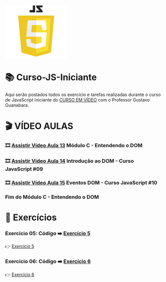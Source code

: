 ![image](https://github.com/leosviana/Curso-JS/blob/main/extras/imagem-js.png)

# :books: Curso-JS-Iniciante

Aqui serão postados todos os exercício e tarefas realizadas durante o curso de JavaScript iniciante do [CURSO EM VÍDEO](https://www.youtube.com/watch?v=1-w1RfGIov4&list=PLHz_AreHm4dlsK3Nr9GVvXCbpQyHQl1o1) com o Professor Gustavo Guanabara.

# :clapper: VÍDEO AULAS
### :film_strip: [Assistir Vídeo Aula 13](https://www.youtube.com/watch?v=H80nCKs9c2k&list=PLHz_AreHm4dlsK3Nr9GVvXCbpQyHQl1o1&index=13) Módulo C - Entendendo o DOM<br>
### :film_strip: [Assistir Vídeo Aula 14](https://www.youtube.com/watch?v=WWZX8RWLxIk&list=PLHz_AreHm4dlsK3Nr9GVvXCbpQyHQl1o1&index=14) Introdução ao DOM - Curso JavaScript #09<br>
### :film_strip: [Assistir Vídeo Aula 15](https://www.youtube.com/watch?v=wWnBB-mZIvY&list=PLHz_AreHm4dlsK3Nr9GVvXCbpQyHQl1o1&index=15) Eventos DOM - Curso JavaScript #10<br><br>Fim do Módulo C - Entendendo o DOM<br>

# :scroll: Exercícios
### Exercício 05: Código :arrow_right: [Exercício 5](https://github.com/leosviana/Curso-JS/blob/main/Modulo%20C/exercicios/aula09/ex005.html)<br> 
:point_right: [Exercício 5](https://leosviana.github.io/Curso-JS-Iniciante/Modulo%20C/exercicios/aula09/ex005.html)<br>
### Exercício 06: Código :arrow_right: [Exercício 6](https://github.com/leosviana/Curso-JS/blob/main/Modulo%20C/exercicios/aula10/ex006.html)<br> 
:point_right: [Exercício 6](https://leosviana.github.io/Curso-JS-Iniciante/Modulo%20C/exercicios/aula10/ex006.html)<br>